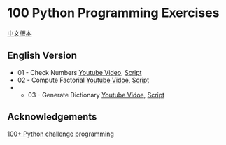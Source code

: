 # 100 Python Programming Exercises

[中文版本](./README.cn.md)

## English Version

- 01 - Check Numbers [Youtube Video](https://www.youtube.com/watch?v=q8YDoOGf6GI), [Script](ex01/script.en.md)
- 02 - Compute Factorial [Youtube Vidoe](https://www.youtube.com/watch?v=9tq9Z81SwZQ&t=17s), [Script](ex02/script.en.md)
- - 03 - Generate Dictionary [Youtube Vidoe](https://www.youtube.com/watch?v=VRZD4bLgNeY&t=13s), [Script](ex03/script.en.md)

## Acknowledgements

[100+ Python challenge programming](https://github.com/zhiwehu/Python-programming-exercises)
